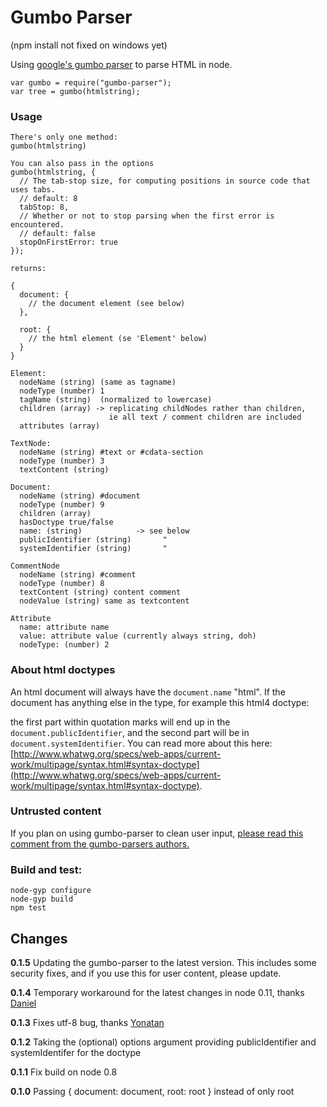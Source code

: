 # Gumbo Parser

(npm install not fixed on windows yet)

Using [google's gumbo parser](https://github.com/google/gumbo-parser) to parse HTML in node.

```
var gumbo = require("gumbo-parser");
var tree = gumbo(htmlstring);
```

### Usage
```
There's only one method:
gumbo(htmlstring) 

You can also pass in the options
gumbo(htmlstring, {
  // The tab-stop size, for computing positions in source code that uses tabs.
  // default: 8
  tabStop: 8,
  // Whether or not to stop parsing when the first error is encountered.
  // default: false
  stopOnFirstError: true
});

returns:

{
  document: {
    // the document element (see below)
  },

  root: {
    // the html element (se 'Element' below)
  }
}

Element:
  nodeName (string) (same as tagname)
  nodeType (number) 1
  tagName (string)  (normalized to lowercase)
  children (array) -> replicating childNodes rather than children,
                      ie all text / comment children are included
  attributes (array)

TextNode:
  nodeName (string) #text or #cdata-section
  nodeType (number) 3
  textContent (string)

Document:
  nodeName (string) #document
  nodeType (number) 9
  children (array)
  hasDoctype true/false
  name: (string)            -> see below
  publicIdentifier (string)       "
  systemIdentifier (string)       "

CommentNode
  nodeName (string) #comment
  nodeType (number) 8
  textContent (string) content comment
  nodeValue (string) same as textcontent

Attribute
  name: attribute name
  value: attribute value (currently always string, doh)
  nodeType: (number) 2
```

### About html doctypes

An html document will always have the `document.name` "html".
If the document has anything else in the type, for example this html4 doctype:

<!DOCTYPE html PUBLIC "-//W3C//DTD XHTML 1.0 Strict//EN"
        "http://www.w3.org/TR/xhtml1/DTD/xhtml1-strict.dtd">

the first part within quotation marks will end up in the `document.publicIdentifier`,
and the second part will be in `document.systemIdentifier`. You can read more about this here: [http://www.whatwg.org/specs/web-apps/current-work/multipage/syntax.html#syntax-doctype](http://www.whatwg.org/specs/web-apps/current-work/multipage/syntax.html#syntax-doctype).

### Untrusted content

If you plan on using gumbo-parser to clean user input, [please read this comment from the gumbo-parsers authors.](https://github.com/google/gumbo-parser/issues/53#issuecomment-24707222)

### Build and test:
```
node-gyp configure
node-gyp build
npm test
```

## Changes

**0.1.5** Updating the gumbo-parser to the latest version. This includes some security fixes, and if you use this
          for user content, please update.

**0.1.4** Temporary workaround for the latest changes in node 0.11, thanks [Daniel](https://github.com/TheHydroImpulse)

**0.1.3** Fixes utf-8 bug, thanks [Yonatan](https://github.com/yonatan)

**0.1.2** Taking the (optional) options argument
          providing publicIdentifier and systemIdentifer for the doctype

**0.1.1** Fix build on node 0.8

**0.1.0** Passing { document: document, root: root } instead of only root
